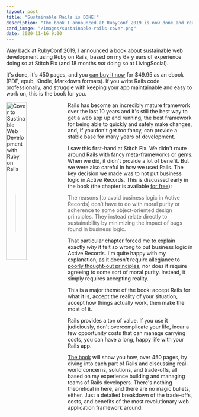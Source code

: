 ```yaml
---
layout: post
title: "Sustainable Rails is DONE!"
description: "The book I announced at RubyConf 2019 is now done and ready for purhcase"
card_image: "/images/sustainable-rails-cover.png"
date: 2020-11-16 9:00
---
```


Way back at RubyConf 2019, I announced a book about sustainable web development using Ruby on Rails, based on my 6+
y ears of experience doing so at Stitch Fix (and 18 months *not* doing so at LivingSocial).

It's done, it's 450 pages, and you [can buy it now](https://sowl.co/boqdo7) for $49.95 as an ebook (PDF, epub, Kindle, Markdown
formats).  If you write Rails code professionally, and struggle with keeping your app maintainable and easy to work
on, this is the book for you.

<!-- more -->

<img src="/images/sustainable-rails-all.png" class="pbt pr2 pb2" style="float:left" width="33%" alt="Cover to Sustinable Web Development with Ruby on Rails"/>

Rails has become an incredibly mature framework over the last 10 years and it's still the best way to get a web app
up and running, the best framework for being able to quickly and safely make changes, and, if you don't get too
fancy, can provide a stable base for many years of development.


I saw this first-hand at Stitch Fix. We didn't route around Rails with fancy meta-frameworks or gems. When we did,
  it didn't provide a lot of benefit.  But we were also careful in how we used Rails.  The key decision we made was to not put business logic in Active Records.
  This is discussed early in the book (the chapter is available <a href="https://sustainable-rails.com/assets/sustainable-rails-sample.pdf">for free</a>):

> The reasons [to avoid business logic in Active Records] don’t have to do with moral purity or adherence to some object-oriented design principles. They instead relate directly to sustainability by minimizing the impact of bugs found in business logic.

That particular chapter forced me to explain exactly *why* it felt so wrong to put business logic in Active
Records.  I'm quite happy with my explanation, as it doesn't require allegiance to [poorly thought-out
principles](https://solid-is-not-solid.com), nor does it require agreeing to some sort of moral purity. Instead, it
simply requires accepting reality.

This is a major theme of the book: accept Rails for what it is, accept the reality of your situation, accept how
things actually work, then make the most of it.

Rails provides a ton of value. If you use it judiciously, don't overcomplicate your life, incur a few
opportunity costs that can manage carrying costs, you can have a long, happy life with your Rails app.

[The book](https://sustainable-rails.com) will show you how, over 450 pages, by diving into each part of Rails and
discussing real-world concerns, solutions, and trade-offs, all based on my experience building and managing teams
of Rails developers. There's nothing theoretical in here, and there are no magic bullets, either. Just a detailed
breakdown of the trade-offs, costs, and benefits of the most revolutionary web application framework around.

